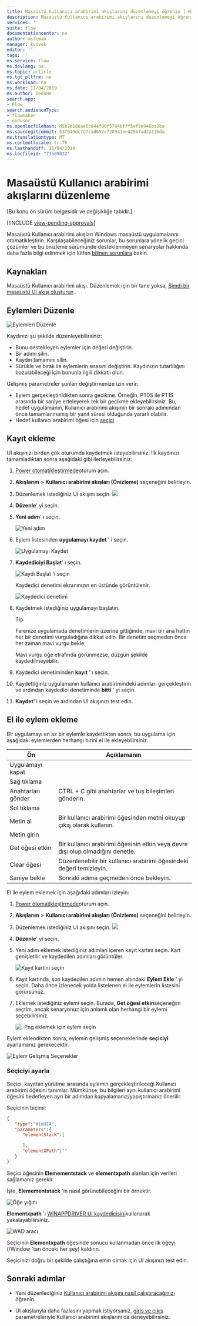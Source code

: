 ```yaml
---
title: Masaüstü Kullanıcı arabirimi akışlarını düzenlemeyi öğrenin | Microsoft Docs
description: Masaüstü Kullanıcı arabirimi akışlarını düzenlemeyi öğrenin.
services: ''
suite: flow
documentationcenter: na
author: msftman
manager: kvivek
editor: ''
tags: ''
ms.service: flow
ms.devlang: na
ms.topic: article
ms.tgt_pltfrm: na
ms.workload: na
ms.date: 11/04/2019
ms.author: DeonHe
search.app:
- Flow
search.audienceType:
- flowmaker
- enduser
ms.openlocfilehash: d5b7e186ae5c644f00f57946fff5ef3e946ba2ba
ms.sourcegitcommit: 53f049dc7e7cad652e728941ee426b7ad2a116da
ms.translationtype: MT
ms.contentlocale: tr-TR
ms.lasthandoff: 11/04/2019
ms.locfileid: "73589832"
---
```

# <a name="edit-desktop-ui-flows"></a>Masaüstü Kullanıcı arabirimi akışlarını düzenleme

[Bu konu ön sürüm belgesidir ve değişikliğe tabidir.]

[!INCLUDE [view-pending-approvals](../includes/cc-rebrand.md)]

Masaüstü Kullanıcı arabirimi akışları Windows masaüstü uygulamalarını otomatikleştirin. Karşılaşabileceğiniz sorunlar, bu sorunlara yönelik geçici çözümler ve bu önizleme sürümünde desteklenmeyen senaryolar hakkında daha fazla bilgi edinmek için lütfen [bilinen sorunlara](create-desktop.md#known-issues-and-solutions) bakın.

## <a name="prerequisites"></a>Kaynakları
Masaüstü Kullanıcı arabirimi akışı. Düzenlemek için bir tane yoksa, [Şimdi bir masaüstü UI akışı oluşturun](create-desktop.md#create-and-test-desktop-ui-flows) .

## <a name="edit-actions"></a>Eylemleri Düzenle

![Eylemleri Düzenle](../media/edit-desktop/edit-actions.png "Eylemleri Düzenle")

Kaydınızı şu şekilde düzenleyebilirsiniz:

-   Bunu destekleyen eylemler için değeri değiştirin.
-   Bir adımı silin.
-   Kaydın tamamını silin.
-   Sürükle ve bırak ile eylemlerin sırasını değiştirin. Kaydınızın tutarlılığını bozulabileceği için bununla ilgili dikkatli olun.

Gelişmiş parametreler şunları değiştirmenize izin verir:

-  Eylem gerçekleştirildikten sonra gecikme. Örneğin, PT0S ile PT1S arasında bir saniye erteleyerek tek bir gecikme ekleyebilirsiniz. Bu, hedef uygulamanın, Kullanıcı arabirimi akışının bir sonraki adımından önce tamamlanmamış bir yanıt süresi olduğunda yararlı olabilir.
-   Hedef kullanıcı arabirimi öğesi için [seçici](edit-desktop.md#set-the-selector) .

## <a name="add-a-recording"></a>Kayıt ekleme

UI akışınızı birden çok oturumda kaydetmek isteyebilirsiniz. İlk kaydınızı tamamladıktan sonra aşağıdaki gibi ilerleyebilirsiniz:

1. [Power otomatikleştirmede](https://flow.microsoft.com)oturum açın.
1. **Akışlarım** > **Kullanıcı arabirimi akışları (Önizleme)** seçeneğini belirleyin.
1. Düzenlemek istediğiniz UI akışını seçin.
   ![](../media/edit-desktop/select-ui-flow.png)
1. **Düzenle**' yi seçin. 
1. **Yeni adım**' ı seçin.

   ![Yeni adım](../media/edit-desktop/new-step.png "Yeni adım")

1. Eylem listesinden **uygulamayı kaydet** ' i seçin.

   ![Uygulamayı Kaydet](../media/edit-desktop/select-record-ui-actions.png "Uygulamayı Kaydet")

1. **Kaydediciyi Başlat**' ı seçin.

   ![Kaydı Başlat 'ı seçin](../media/create-windows-ui-flow/select-launch-recorder.png "Kaydı Başlat 'ı seçin")

   Kaydedici denetimi ekranınızın en üstünde görüntülenir.

   ![Kaydedici denetimi](../media/create-windows-ui-flow/recorder-control.png "Kaydedici denetimi")

1. Kaydetmek istediğiniz uygulamayı başlatın.

     >[!TIP]
     >Farenize uygulamada denetimlerin üzerine gittiğinde, mavi bir ana hattın her bir denetimi vurguladığına dikkat edin. Bir denetim seçmeden önce her zaman mavi vurgu bekle.
     >
     >Mavi vurgu öğe etrafında görünmezse, düzgün şekilde kaydedilmeyebilir.

1. Kaydedici denetiminden **kayıt** ' ı seçin.

1. Kaydettiğiniz uygulamanın kullanıcı arabirimindeki adımları gerçekleştirin ve ardından kaydedici denetiminde **bitti** ' yi seçin.
1. **Kaydet**' i seçin ve ardından UI akışınızı test edin.

## <a name="add-a-manual-action"></a>El ile eylem ekleme

Bir uygulamayı en az bir eylemle kaydettikten sonra, bu uygulama için aşağıdaki eylemlerden herhangi birini el ile ekleyebilirsiniz.

| **Ön**          | **Açıklamanın**                                                       |
|---------------------|-------------------------------------------------------------------|
| Uygulamayı kapat   |                                                                   |
| Sağ tıklama         |                                                                   |
| Anahtarları gönder           | CTRL + C gibi anahtarlar ve tuş bileşimleri gönderin.                             |
| Sol tıklama          |                                                                   |
| Metin al            | Bir kullanıcı arabirimi öğesinden metni okuyup çıkış olarak kullanın. |
| Metin girin          |                                                                   |
| Get öğesi etkin | Bir kullanıcı arabirimi öğesinin etkin veya devre dışı olup olmadığını denetle.         |
| Clear öğesi       | Düzenlenebilir bir kullanıcı arabirimi öğesindeki değeri temizleyin.             |
| Saniye bekle    | Sonraki adıma geçmeden önce bekleyin.                           |

El ile eylem eklemek için aşağıdaki adımları izleyin:

1. [Power otomatikleştirmede](https://flow.microsoft.com)oturum açın.
1. **Akışlarım** > **Kullanıcı arabirimi akışları (Önizleme)** seçeneğini belirleyin.
1. Düzenlemek istediğiniz UI akışını seçin.
   ![](../media/edit-desktop/select-ui-flow.png)
1. **Düzenle**' yi seçin. 
1. Yeni adım eklemek istediğiniz adımları içeren kayıt kartını seçin.
   Kart genişletilir ve kaydedilen adımları görüntüler.

   ![Kayıt kartını seçin](../media/edit-desktop/manual-select-recording-card.png)

1. Kayıt kartında, son kaydedilen adımın hemen altındaki **Eylem Ekle** ' yi seçin.
   Daha önce izlenecek yolda listelenen el ile eylemlerin listesini görürsünüz. 

1. Eklemek istediğiniz eylemi seçin. Burada, **Get öğesi etkin**seçeneğini seçtim, ancak senaryonuz için anlamlı olan herhangi bir eylemi seçebilirsiniz.

   ![. Png eklemek için eylem seçin](../media/edit-desktop/select-action-to-add.png)

Eylem eklendikten sonra, eylemin gelişmiş seçeneklerinde **seçiciyi** ayarlamanız gerekecektir.

![Eylem Gelişmiş Seçenekler](../media/edit-desktop/action-advanced-options.png "Eylem Gelişmiş Seçenekler")

### <a name="set-the-selector"></a>Seçiciyi ayarla

Seçici, kayıttan yürütme sırasında eylemin gerçekleştirileceği Kullanıcı arabirimi öğesini tanımlar. Mümkünse, bu bilgileri aynı kullanıcı arabirimi öğesini hedefleyen ayrı bir adımdan kopyalamanız/yapıştırmanız önerilir.

Seçicinin biçimi:

```json
{  
   "type":"WinUIA",
   "parameters":{  
      "elementStack":[  

      ],
      "elementXPath":""
   }
}
```

Seçici öğesinin **Elemementstack** ve **elementxpath** alanları için verileri sağlamanız gerekir.

İşte, **Elemementstack** 'in nasıl görünebileceğini bir örnektir.

![Öğe yığını](../media/edit-desktop/elementstack.png "Öğe yığını")

**Elementxpath** 'ı [WINAPPDRIVER UI kaydedicisini](https://blogs.windows.com/windowsdeveloper/2018/06/20/introducing-winappdriver-ui-recorder/)kullanarak yakalayabilirsiniz.

![WAD aracı](../media/edit-desktop/wad-tool.png "WAD aracı")

Seçicinin **Elementxpath** öğesinde sonucu kullanmadan önce ilk öğeyi (/Window 'tan önceki her şey) kaldırın.

Seçicinizi doğru bir şekilde çalıştığına emin olmak için UI akışınızı test edin.

## <a name="next-steps"></a>Sonraki adımlar

- Yeni düzenlediğiniz [Kullanıcı arabirimi akışını nasıl çalıştıracağınızı](run-ui-flow.md) öğrenin.

- UI akışlarıyla daha fazlasını yapmak istiyorsanız, [giriş ve çıkış](inputs-outputs-web.md) parametreleriyle Kullanıcı arabirimi akışlarını da deneyebilirsiniz.

